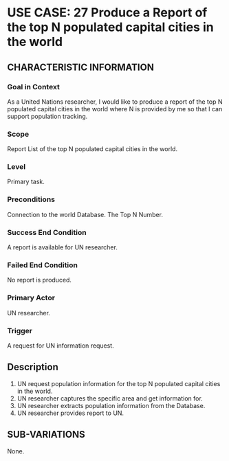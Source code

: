 # USE CASE: 27 Produce a Report of the top N populated capital cities in the world

## CHARACTERISTIC INFORMATION

### Goal in Context

As a United Nations researcher, I would like to produce a report of the top N populated capital cities in the world where N is provided by me so that I can support population tracking.

### Scope

Report List of the top N populated capital cities in the world.

### Level

Primary task.

### Preconditions

Connection to the world Database.
The Top N Number.

### Success End Condition

A report is available for UN researcher.

### Failed End Condition

No report is produced.

### Primary Actor

UN researcher.

### Trigger

A request for UN information request.

## Description

1. UN request population information for the top N populated capital cities in the world.
2. UN researcher captures the specific area and get information for.
3. UN researcher extracts population information from the Database.
4. UN researcher provides report to UN.

## SUB-VARIATIONS

None.
